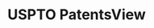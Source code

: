 ---
layout: default
bigquery: https://console.cloud.google.com/bigquery?p=patents-public-data&d=patentsview&page=dataset
citation: Attribution should be given to PatentsView for use, distribution, or derivative
  works.
code: https://github.com/CSSIP-AIR/PatentsView-Code-Snippets/
contributors: USPTO
cost: None
description: 'PatentsView includes US patent data including raw data (summaries, applications,
  pregrant applications), disambugations of inventors and assignees, and inventor
  gender estimates.  Also foreign priority data, # of figures and sheets, and government
  interest statements.'
documentation: https://patentsview.org/query/builder-faqs
last_edit: 04/10/2022, 19:03:38
location: https://patentsview.org/
maintained_by: USPTO
record_creation_timestamp: 12/2/2020 17:20:46
schema_fields:
- subcategory_id
- level_two
- role
- disamb_assignee_id_20200630
- doc_type
- dependent
- organization_id
- attribution_status
- num
- f102_date
- group
- application_id
- sequence
- disamb_assignee_id_20200929
- patent_id
- subclass_id
- disamb_assignee_id_20181127
- disamb_inventor_id_20190820
- level_three
- rel_id
- disamb_assignee_id_20191008
- ipc_version_indicator
- title
- disamb_assignee_id_20191231
- classification_value
- sector_title
- section_id
- filename
- disamb_inventor_id_20181127
- term_extension
- name
- country_transformed
- disamb_inventor_id_20200331
- _371_date
- classification_data_source
- rawlocation_id
- term_disclaimer
- disamb_assignee_id_20190820
- subgroup_id
- gi_statement
- applicant_type
- doctype
- symbol_position
- state_fips
- term_grant
- organization
- withdrawn
- id
- disamb_inventor_id_20200929
- date
- county
- country
- fname
- subclass
- latitude
- latin_name
- reldocno
- field_title
- subsection_id
- text
- disamb_assignee_id_20200331
- rawinventor_id
- disamb_inventor_id_20190312
- classification_status
- _102_date
- disamb_inventor_id_20170808
- subgroup
- male
- rawassignee_id
- kind
- disamb_inventor_id_20171003
- length
- contract_award_number
- county_fips
- series_code
- disamb_inventor_id_20191231
- city
- mainclass_id
- disamb_inventor_id_20201229
- deceased
- num_claims
- lname
- state
- disamb_inventor_id_20191008
- num_figures
- longitude
- inventor_id
- lawyer_id
- section
- main_group
- disamb_inventor_id_20200630
- f371_date
- disclaimer_date
- number
- ipc_class
- abstract
- num_sheets
- action_date
- exemplary
- rule_47
- citation_id
- disamb_inventor_id_20180528
- level_one
- disamb_inventor_id_20170307
- designation
- classification_level
- name_first
- location_id
- publication_number
- latlong
- status
- relkind
- uuid
- male_flag
- group_id
- category_id
- field_id
- variety
- type
- category
- lapse_of_patent
- assignee_id
- disamb_inventor_id_20171226
- name_last
- disamb_assignee_id_20190312
shortname: patentsview
tags:
- disambiguation
- United States
- gender
terms_of_use: Creative Commons Attribution 4.0 International License.
timeframe: 1963-1999
title: USPTO PatentsView
uuid: cf1780b1-e265-4e49-8d1d-83b9cfe0fd9a
---